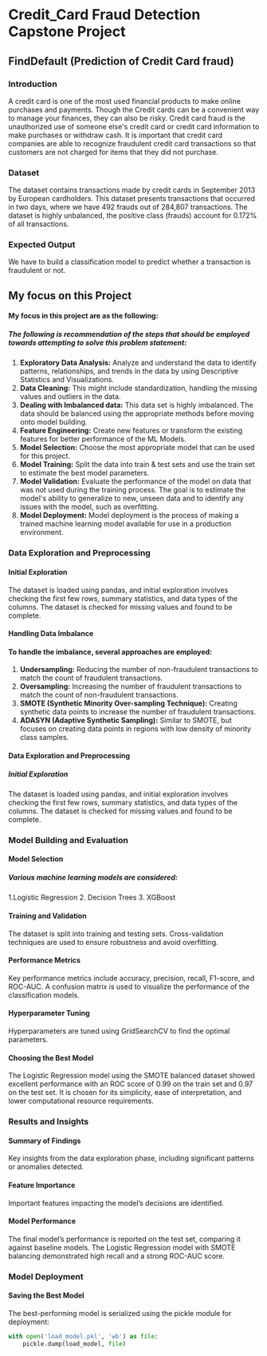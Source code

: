 # Credit_Card Fraud Detection Capstone Project

## FindDefault (Prediction of Credit Card fraud)


### Introduction
A credit card is one of the most used financial products to make online purchases and payments. Though the Credit cards can be a convenient way to manage your finances, they can also be risky. Credit card fraud is the unauthorized use of someone else's credit card or credit card information to make purchases or withdraw cash.
It is important that credit card companies are able to recognize fraudulent credit card transactions so that customers are not charged for items that they did not purchase. 


### Dataset
The dataset contains transactions made by credit cards in September 2013 by European cardholders. This dataset presents transactions that occurred in two days, where we have 492 frauds out of 284,807 transactions. The dataset is highly unbalanced, the positive class (frauds) account for 0.172% of all transactions.


### Expected Output
We have to build a classification model to predict whether a transaction is fraudulent or not.


## My focus on this Project
#### My focus in this project are as the following: 
##### The following is recommendation of the steps that should be employed towards attempting to solve this problem statement: 
1.  **Exploratory Data Analysis:** Analyze and understand the data to identify patterns, relationships, and trends in the data by using Descriptive Statistics and Visualizations. 
2.  **Data Cleaning:** This might include standardization, handling the missing values and outliers in the data. 
3. 	**Dealing with Imbalanced data:** This data set is highly imbalanced. The data should be balanced using the appropriate methods before moving onto model building.
4. 	**Feature Engineering:** Create new features or transform the existing features for better performance of the ML Models. 
5.	**Model Selection:** Choose the most appropriate model that can be used for this project. 
6. 	**Model Training:** Split the data into train & test sets and use the train set to estimate the best model parameters. 
7.  **Model Validation:** Evaluate the performance of the model on data that was not used during the training process. The goal is to estimate the model's ability to generalize to new, unseen data and to identify any issues with the model, such as overfitting. 
8.	**Model Deployment:** Model deployment is the process of making a trained machine learning model available for use in a production environment. 


### Data Exploration and Preprocessing
#### Initial Exploration
The dataset is loaded using pandas, and initial exploration involves checking the first few rows, summary statistics, and data types of the columns. The dataset is checked for missing values and found to be complete.


#### Handling Data Imbalance
#### To handle the imbalance, several approaches are employed:
1.  **Undersampling:** Reducing the number of non-fraudulent transactions to match the count of fraudulent transactions.
2.  **Oversampling:** Increasing the number of fraudulent transactions to match the count of non-fraudulent transactions.
3.  **SMOTE (Synthetic Minority Over-sampling Technique):** Creating synthetic data points to increase the number of fraudulent transactions.
4.  **ADASYN (Adaptive Synthetic Sampling):** Similar to SMOTE, but focuses on creating data points in regions with low density of minority class samples. 


#### Data Exploration and Preprocessing
##### Initial Exploration
The dataset is loaded using pandas, and initial exploration involves checking the first few rows, summary statistics, and data types of the columns. The dataset is checked for missing values and found to be complete.


### Model Building and Evaluation
#### Model Selection
##### Various machine learning models are considered:
1.Logistic Regression
2. Decision Trees
3. XGBoost


#### Training and Validation
The dataset is split into training and testing sets. Cross-validation techniques are used to ensure robustness and avoid overfitting.


#### Performance Metrics
Key performance metrics include accuracy, precision, recall, F1-score, and ROC-AUC. A confusion matrix is used to visualize the performance of the classification models.


#### Hyperparameter Tuning
Hyperparameters are tuned using GridSearchCV to find the optimal parameters.


#### Choosing the Best Model
The Logistic Regression model using the SMOTE balanced dataset showed excellent performance with an ROC score of 0.99 on the train set and 0.97 on the test set. It is chosen for its simplicity, ease of interpretation, and lower computational resource requirements.


### Results and Insights
#### Summary of Findings
Key insights from the data exploration phase, including significant patterns or anomalies detected.

#### Feature Importance
Important features impacting the model’s decisions are identified.

#### Model Performance
The final model’s performance is reported on the test set, comparing it against baseline models. The Logistic Regression model with SMOTE balancing demonstrated high recall and a strong ROC-AUC score.


### Model Deployment
#### Saving the Best Model
The best-performing model is serialized using the pickle module for deployment:

```python
with open('load_model.pkl', 'wb') as file:
    pickle.dump(load_model, file)
